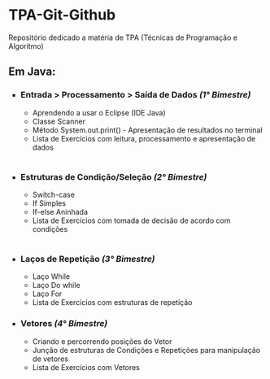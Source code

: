 <h1>TPA-Git-Github</h1>

Repositório dedicado a matéria de TPA (Técnicas de Programação e Algoritmo)

<h2>Em Java:</h2>

<ul type="square">
  <li><h3>Entrada > Processamento > Saída de Dados <i>(1° Bimestre)</i></h3></li>
    <ul>
      <li>Aprendendo a usar o Eclipse (IDE Java)</li>
      <li>Classe Scanner</li>
      <li>Método System.out.print() - Apresentação de resultados no terminal</li>
      <li>Lista de Exercícios com leitura, processamento e apresentação de dados</li>
    </ul>
  
  <br>
  
  <li><h3>Estruturas de Condição/Seleção <i>(2° Bimestre)</i></h3></li>
  <ul>
      <li>Switch-case</li>
      <li>If Simples</li>
      <li>If-else Aninhada</li>
      <li>Lista de Exercícios com tomada de decisão de acordo com condições</li>
  </ul>
  
  <br>
  
  <li><h3>Laços de Repetição <i>(3° Bimestre)</i></h3></li>
  <ul>
      <li>Laço While</li>
      <li>Laço Do while</li>
      <li>Laço For</li>
      <li>Lista de Exercícios com estruturas de repetição</li>
  </ul>
  
  <li><h3>Vetores <i>(4° Bimestre)</i></h3></li>
  <ul>
      <li>Criando e percorrendo posições do Vetor</li>
      <li>Junção de estruturas de Condições e Repetições para manipulação de vetores</li>
      <li>Lista de Exercícios com Vetores</li>
  </ul>
  
</ul>
